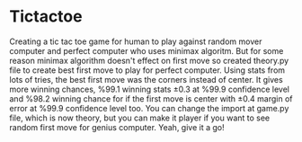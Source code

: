 # Tictactoe

Creating a tic tac toe game for human to play against random mover computer and perfect computer who uses minimax algoritm. But for some reason minimax algorithm doesn't effect on first move so created theory.py file to create best first move to play for perfect computer. Using stats from lots of tries, the best first move was the corners instead of center. It gives more winning chances, %99.1 winning stats ±0.3 at %99.9 confidence level and %98.2 winning chance for if the first move is center with ±0.4 margin of error at %99.9 confidence level too. You can change the import at game.py file, which is now theory, but you can make it player if you want to see random first move for genius computer. Yeah, give it a go!
